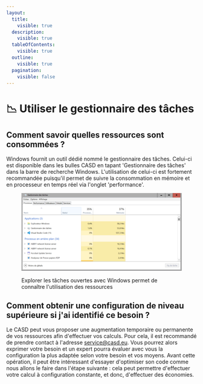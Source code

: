 ```yaml
---
layout:
  title:
    visible: true
  description:
    visible: true
  tableOfContents:
    visible: true
  outline:
    visible: true
  pagination:
    visible: false
---
```


# 📉 Utiliser le gestionnaire des tâches

## Comment savoir quelles ressources sont consommées ?&#x20;

Windows fournit un outil dédié nommé le gestionnaire des tâches. Celui-ci est disponible dans les bulles CASD en tapant 'Gestionnaire des tâches' dans la barre de recherche Windows. L'utilisation de celui-ci est fortement recommandée puisqu'il permet de suivre la consommation en mémoire et en processeur en temps réel via l'onglet 'performance'.

<figure><img src="../chapters/images/taskManager.png" alt=""><figcaption><p>Explorer les tâches ouvertes avec Windows permet de connaître l'utilisation des ressources</p></figcaption></figure>

## Comment obtenir une configuration de niveau supérieure si j'ai identifié ce besoin ?

Le CASD peut vous proposer une augmentation temporaire ou permanente de vos ressources afin d'effectuer vos calculs. Pour cela, il est recommandé de prendre contact à l'adresse service@casd.eu. Vous pourrez alors exprimer votre besoin et un expert pourra évaluer avec vous la configuration la plus adaptée selon votre besoin et vos moyens. Avant cette opération, il peut être intéressant d'essayer d'optimiser son code comme nous allons le faire dans l'étape suivante : cela peut permettre d'effectuer votre calcul à configuration constante, et donc, d'effectuer des économies.

